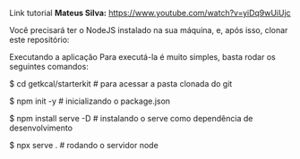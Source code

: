 Link tutorial **Mateus Silva:** https://www.youtube.com/watch?v=yiDq9wUiUjc

Você precisará ter o NodeJS instalado na sua máquina, e, após isso, clonar este repositório:

Executando a aplicação
Para executá-la é muito simples, basta rodar os seguintes comandos:

$ cd getkcal/starterkit # para acessar a pasta clonada do git

$ npm init -y # inicializando o package.json

$ npm install serve -D # instalando o serve como dependência de desenvolvimento

$ npx serve . # rodando o servidor node
